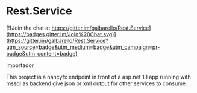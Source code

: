 Rest.Service
============

[![Join the chat at https://gitter.im/galbarello/Rest.Service](https://badges.gitter.im/Join%20Chat.svg)](https://gitter.im/galbarello/Rest.Service?utm_source=badge&utm_medium=badge&utm_campaign=pr-badge&utm_content=badge)

importador 

This project is a nancyfx endpoint in front of a asp.net 1.1 app running with mssql as backend
give json or xml output for other services to consume.

